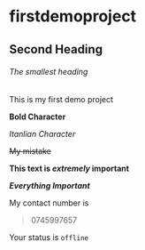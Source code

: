 # firstdemoproject

## Second Heading

###### The smallest heading

This is my first demo project

**Bold Character**

*Itanlian Character*

~~My mistake~~

**This text is *extremely* important**

***Everything Important***

My contact number is
> 0745997657

Your status is `offline`
